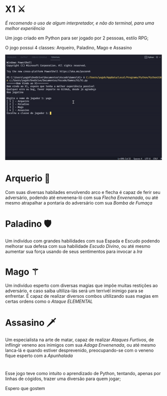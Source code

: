 
# X1 ⚔️

_É recomendo o uso de algum interpretador, e não do terminal, para uma melhor experiência_

Um jogo criado em Python para ser jogado por 2 pessoas, estilo RPG;

O jogo possui 4 classes: Arqueiro, Paladino, Mago e Assasino

![Demo](demo.gif)

# **Arquerio** 🏹
Com suas diversas habilades envolvendo arco e flecha é capaz de ferir seu adversário, podendo até envenena-ló com sua _Flecha Envenenada_, ou até mesmo atrapalhar a pontaria do adversário com sua _Bomba de Fumaça_

# **Paladino** 🛡️
Um indivíduo com grandes habilidades com sua Espada e Escudo podendo melhorar sua defesa com sua habilidade _Escudo Divino_, ou até mesmo aumentar sua força usando de seus sentimentos para invocar a _Ira_

# **Mago** ⚚
Um indivíduo esperto com diversas magias que impõe muitas restições ao adversário, e caso saiba ultiliza-lás será um terrivél inimigo para se enfrentar. É capaz de realizar diversos combos ultilizando suas magias em certas ordens como o _Ataque ELEMENTAL_

# **Assasino** 🗡️
Um especialista na arte de matar, capaz de realizar _Ataques Furtivos_, de inflingir veneno aos inimigos com sua _Adaga Envenenada_, ou até mesmo lanca-lá e quando estiver desprevenido, preocupando-se com o veneno fique esperto com a _Apunhalada_

#
Esse jogo teve como intuito o aprendizado de Python, tentando, apenas por linhas de cógidos, trazer uma diversão para quem jogar;

Espero que gostem
